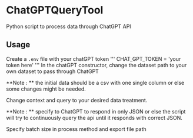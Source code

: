 # ChatGPTQueryTool
Python script to process data through ChatGPT API

## Usage
Create a `.env` file with your chatGPT token
'''
CHAT_GPT_TOKEN = 'your token here'
'''
In the chatGPT constructor, change the dataset path to your own dataset to pass through ChatGPT

**Note : ** the initial data should be a csv with one single column or else some changes might be needed.

Change context and query to your desired data treatment. 

**Note : ** specify to ChatGPT to respond in only JSON or else the script will try to continuously query the api until it responds with correct JSON.

Specify batch size in process method and export file path
